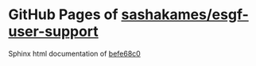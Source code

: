 GitHub Pages of [sashakames/esgf-user-support](https://github.com/sashakames/esgf-user-support.git)
===
Sphinx html documentation of [befe68c0](https://github.com/sashakames/esgf-user-support/tree/befe68c00852b69108f0af8cdbf5323b6fadda25)
